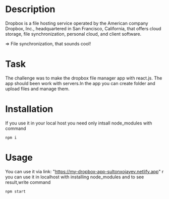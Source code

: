 # Description
Dropbox is a file hosting service operated by the American company Dropbox, Inc., headquartered in San Francisco, California, that offers cloud storage, file synchronization, personal cloud, and client software.

=> File synchronization, that sounds cool!
# Task
The challenge was to make the dropbox file manager app with react.js. The app should been work with servers.In the app you can create folder and upload files and manage them.

# Installation
If you use it in your local host you need only intsall node_modules with command 
```
npm i
```
# Usage 
You can use it via link: "https://my-dropbox-app-sultonxojayev.netlify.app"
r you can use it in localhost with installing node_modules and to see result,write command  
```
npm start
``` 